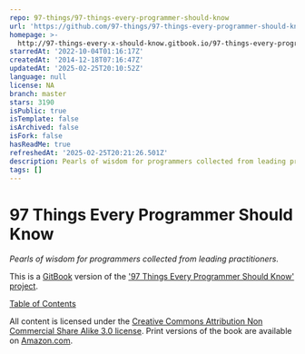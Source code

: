 ```yaml
---
repo: 97-things/97-things-every-programmer-should-know
url: 'https://github.com/97-things/97-things-every-programmer-should-know'
homepage: >-
  http://97-things-every-x-should-know.gitbook.io/97-things-every-programmer-should-know/
starredAt: '2022-10-04T01:16:17Z'
createdAt: '2014-12-18T07:16:47Z'
updatedAt: '2025-02-25T20:10:52Z'
language: null
license: NA
branch: master
stars: 3190
isPublic: true
isTemplate: false
isArchived: false
isFork: false
hasReadMe: true
refreshedAt: '2025-02-25T20:21:26.501Z'
description: Pearls of wisdom for programmers collected from leading practitioners.
tags: []
---
```


97 Things Every Programmer Should Know
======

*Pearls of wisdom for programmers collected from leading practitioners.*


This is a [GitBook](https://www.gitbook.io) version of the ['97 Things Every Programmer Should Know' project](http://programmer.97things.oreilly.com/wiki/index.php/97_Things_Every_Programmer_Should_Know).

[Table of Contents](en/SUMMARY.md)

All content is licensed under the [Creative Commons Attribution Non Commercial Share Alike 3.0 license](http://creativecommons.org/licenses/by-nc-sa/3.0/). Print versions of the book are available on [Amazon.com](http://www.amazon.com/Things-Every-Programmer-Should-Know/dp/0596809484).
